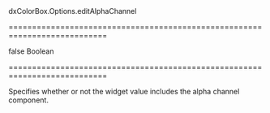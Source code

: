 <!--id-->dxColorBox.Options.editAlphaChannel<!--/id-->
===========================================================================
<!--default-->false<!--/default-->
<!--type-->Boolean<!--/type-->
===========================================================================

<!--shortDescription-->
Specifies whether or not the widget value includes the alpha channel component.
<!--/shortDescription-->

<!--fullDescription-->

<!--/fullDescription-->